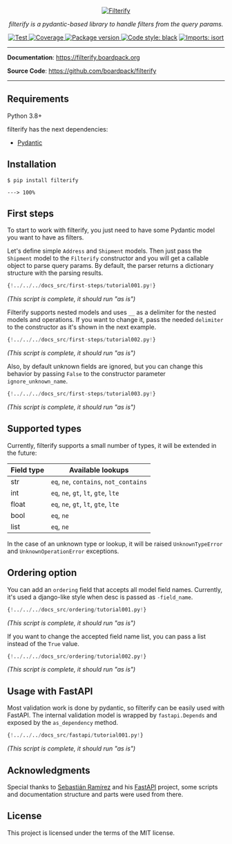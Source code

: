 <p align="center">
  <a href="https://filterify.boardpack.org/"><img src="https://filterify.boardpack.org/img/logo-white.png" alt="Filterify"></a>
</p>
<p align="center">
    <em>filterify is a pydantic-based library to handle filters from the query params.</em>
</p>
<p align="center">
    <a href="https://github.com/boardpack/filterify/actions?query=workflow%3ATest" target="_blank">
        <img src="https://github.com/boardpack/filterify/workflows/Test/badge.svg" alt="Test">
    </a>
    <a href="https://codecov.io/gh/boardpack/filterify" target="_blank">
        <img src="https://img.shields.io/codecov/c/github/boardpack/filterify?color=%2334D058" alt="Coverage">
    </a>
    <a href="https://pypi.org/project/filterify" target="_blank">
        <img src="https://img.shields.io/pypi/v/filterify?color=%2334D058&label=pypi%20package" alt="Package version">
    </a>
    <a href="https://github.com/psf/black"><img alt="Code style: black" src="https://camo.githubusercontent.com/d91ed7ac7abbd5a6102cbe988dd8e9ac21bde0a73d97be7603b891ad08ce3479/68747470733a2f2f696d672e736869656c64732e696f2f62616467652f636f64652532307374796c652d626c61636b2d3030303030302e737667" data-canonical-src="https://img.shields.io/badge/code%20style-black-000000.svg" style="max-width:100%;"></a>
    <a href="https://pycqa.github.io/isort/" rel="nofollow"><img src="https://camo.githubusercontent.com/fe4a658dd745f746410f961ae45d44355db1cc0e4c09c7877d265c1380248943/68747470733a2f2f696d672e736869656c64732e696f2f62616467652f253230696d706f7274732d69736f72742d2532333136373462313f7374796c653d666c6174266c6162656c436f6c6f723d656638333336" alt="Imports: isort" data-canonical-src="https://img.shields.io/badge/%20imports-isort-%231674b1?style=flat&amp;labelColor=ef8336" style="max-width:100%;"></a>
</p>

---

**Documentation**: <a href="https://filterify.boardpack.org" target="_blank">https://filterify.boardpack.org</a>

**Source Code**: <a href="https://github.com/boardpack/filterify" target="_blank">https://github.com/boardpack/filterify</a>

---

## Requirements

Python 3.8+

filterify has the next dependencies:

* <a href="https://pydantic-docs.helpmanual.io/" class="external-link" target="_blank">Pydantic</a>

## Installation

<div class="termy">

```console
$ pip install filterify

---> 100%
```

</div>

## First steps

To start to work with filterify, you just need to have some Pydantic model you want to have as filters.

Let's define simple `Address` and `Shipment` models. Then just pass the `Shipment` model to the `Filterify` constructor
and you will get a callable object to parse query params. By default, the parser returns a dictionary structure with
the parsing results.

```Python  hl_lines="18 20"
{!../../../docs_src/first-steps/tutorial001.py!}
```
_(This script is complete, it should run "as is")_

Filterify supports nested models and uses `__` as a delimiter for the nested models and operations. If you want to
change it, pass the needed `delimiter` to the constructor as it's shown in the next example.

```Python  hl_lines="13"
{!../../../docs_src/first-steps/tutorial002.py!}
```
_(This script is complete, it should run "as is")_

Also, by default unknown fields are ignored, but you can change this behavior by passing `False` to the constructor
parameter `ignore_unknown_name`.

```Python  hl_lines="9"
{!../../../docs_src/first-steps/tutorial003.py!}
```
_(This script is complete, it should run "as is")_

## Supported types

Currently, filterify supports a small number of types, it will be extended in the future:

| Field type | Available lookups                      |
|------------|----------------------------------------|
| str        | `eq`, `ne`, `contains`, `not_contains` |
| int        | `eq`, `ne`, `gt`, `lt`, `gte`, `lte`   |
| float      | `eq`, `ne`, `gt`, `lt`, `gte`, `lte`   |
| bool       | `eq`, `ne`                             |
| list       | `eq`, `ne`                             |

In the case of an unknown type or lookup, it will be raised `UnknownTypeError` and `UnknownOperationError` exceptions.

## Ordering option

You can add an `ordering` field that accepts all model field names. Currently, it's used a django-like style when desc
is passed as `-field_name`.

```Python  hl_lines="14"
{!../../../docs_src/ordering/tutorial001.py!}
```
_(This script is complete, it should run "as is")_

If you want to change the accepted field name list, you can pass a list instead of the `True` value.

```Python  hl_lines="14"
{!../../../docs_src/ordering/tutorial002.py!}
```
_(This script is complete, it should run "as is")_

## Usage with FastAPI

Most validation work is done by pydantic, so filterify can be easily used with FastAPI.
The internal validation model is wrapped by `fastapi.Depends` and exposed by the `as_dependency` method.

```Python  hl_lines="29 35"
{!../../../docs_src/fastapi/tutorial001.py!}
```
_(This script is complete, it should run "as is")_

## Acknowledgments

Special thanks to [Sebastián Ramírez](https://github.com/tiangolo) and his [FastAPI](https://github.com/tiangolo/fastapi) project,  some scripts and documentation structure and parts were used from there.

## License

This project is licensed under the terms of the MIT license.
